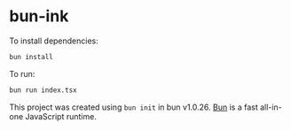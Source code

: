 # bun-ink

To install dependencies:

```bash
bun install
```

To run:

```bash
bun run index.tsx
```

This project was created using `bun init` in bun v1.0.26. [Bun](https://bun.sh) is a fast all-in-one JavaScript runtime.
